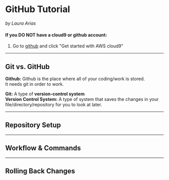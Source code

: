 # GitHub Tutorial

_by Laura Arias_


#### **If you DO NOT have a cloud9 or github account:**

1. Go to [github](https://github.com/) and click "Get started with AWS cloud9"



---
## Git vs. GitHub

**Github:**
    Github is the place where all of your coding/work is stored.  
  It needs git in order to work. 
  
  **Git:**
        A type of **version-control system**  
         **Version Control System:** 
         A type of system that saves the changes in your file/directory/repository for you to look at later. 
        

---
## Repository Setup



---
## Workflow & Commands



---
## Rolling Back Changes